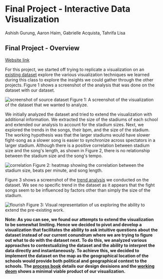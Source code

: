 Final Project - Interactive Data Visualization  
===
Ashish Gurung, Aaron Haim, Gabrielle Acquista, Tahrifa Lisa


Final Project - Overview
---
 [Website link](https://ashishjumbo.github.io/datavis-final/)


For this project, we started off trying to replicate a visualization on an [existing dataset](https://projects.fivethirtyeight.com/college-fight-song-lyrics/) explore the various visualization techniques we learned during this class to explore the insights we could gather through the other projects. Figure 1 shows a screenshot of the analysis that was done on the dataset with our dataset.

![screenshot of source dataset](/images/fivethirty-eight.png)
Figure 1: A screenshot of the visualization of the dataset that we wanted to analyze. 

We initially analyzed the dataset and tried to extend the visualization with additional information. We extracted the size of the stadiums of each school and extended our analysis to account for the stadium sizes. Next, we explored the trends in the songs, their bpm, and the size of the stadium. The working hypothesis was that the larger stadiums would have slower fight-song as a slower song is easier to synchronize across spectators in a larger stadium. Although there is a positive correlation between stadium size and the song's length, as shown in Figure 2, there is no relationship between the stadium size and the song's tempo.

![correlation](/images/correlation.png)
Figure 2: heatmap showing the correlation between the stadium size, beats per minute, and song length.

Figure 3 shows a screenshot of the [trend analysis](https://public.flourish.studio/visualisation/6096609/) we conducted on the dataset. We see no specific trend in the dataset as it appears that the fight songs seem to be influenced by factors other than simply the size of the stadium.

![flourish](/images/flourish2.png)
Figure 3: Visual representation of us exploring the ability to extend the pre-existing work.


**Note: As you can see, we found our attempts to extend the visualization to be somewhat limiting. Hence we decided to pivot and develop a visualization that facilitates the ability to ask intuitive questions about the dataset instead of our current conundrum where we are trying to figure out what to do with the dataset next. To do this, we analyzed various approaches to contextualizing the dataset and the ability to interpret the data directly and instantaneously. To achieve this, we decided to implement the dataset on the map as the geographical location of the schools would provide both political and geographical context to the schools. The [process book](process_book.pdf) details our design desisions and the [working deom](https://ashishjumbo.github.io/datavis-final/) shows a minimal viable product of our visualization.**
